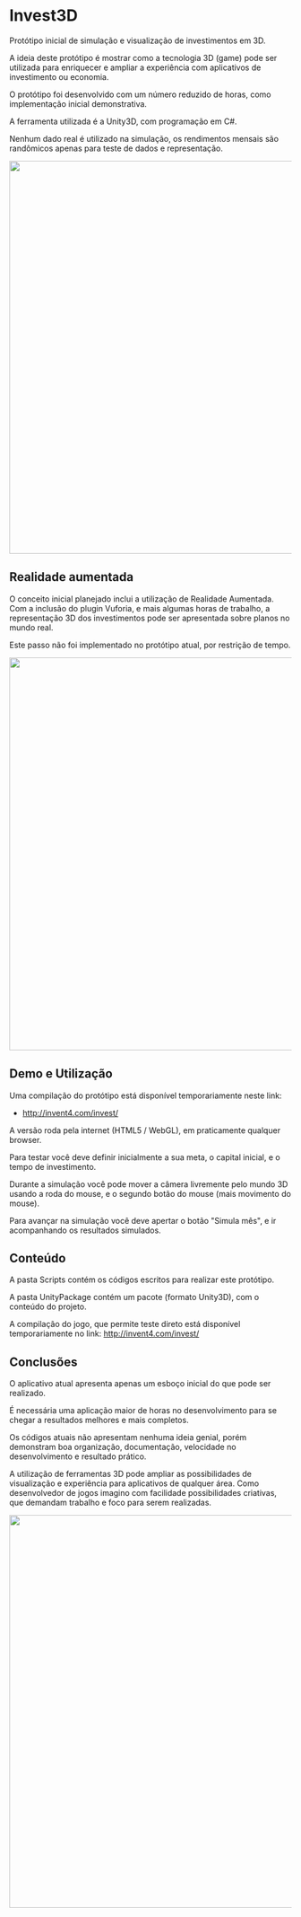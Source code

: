 # Invest3D
Protótipo inicial de simulação e visualização de investimentos em 3D.

A ideia deste protótipo é mostrar como a tecnologia 3D (game) pode ser utilizada para enriquecer e ampliar a experiência com aplicativos de investimento ou economia.

O protótipo foi desenvolvido com um número reduzido de horas, como implementação inicial demonstrativa.

A ferramenta utilizada é a Unity3D, com programação em C#. 

Nenhum dado real é utilizado na simulação, os rendimentos mensais são randômicos apenas para teste de dados e representação. 

<img src="http://invent4.com/git/inv01.JPG" width="700">

## Realidade aumentada

O conceito inicial planejado inclui a utilização de Realidade Aumentada. Com a inclusão do plugin Vuforia, e mais algumas horas de trabalho, a representação 3D dos investimentos pode ser apresentada sobre planos no mundo real.

Este passo não foi implementado no protótipo atual, por restrição de tempo.

<img src="http://invent4.com/git/inv02.JPG" width="700">

## Demo e Utilização

Uma compilação do protótipo está disponível temporariamente neste link:

* <a href="http://invent4.com/invest/">http://invent4.com/invest/</a>

A versão roda pela internet (HTML5 / WebGL), em praticamente qualquer browser. 

Para testar você deve definir inicialmente a sua meta, o capital inicial, e o tempo de investimento. 

Durante a simulação você pode mover a câmera livremente pelo mundo 3D usando a roda do mouse, e o segundo botão do mouse (mais movimento do mouse). 

Para avançar na simulação você deve apertar o botão "Simula mês", e ir acompanhando os resultados simulados.

## Conteúdo

A pasta Scripts contém os códigos escritos para realizar este protótipo. 

A pasta UnityPackage contém um pacote (formato Unity3D), com o conteúdo do projeto.

A compilação do jogo, que permite teste direto está disponível temporariamente no link: <a href="http://invent4.com/invest/">http://invent4.com/invest/</a>

## Conclusões

O aplicativo atual apresenta apenas um esboço inicial do que pode ser realizado.

É necessária uma aplicação maior de horas no desenvolvimento para se chegar a resultados melhores e mais completos.

Os códigos atuais não apresentam nenhuma ideia genial, porém demonstram boa organização, documentação, velocidade no desenvolvimento e resultado prático. 

A utilização de ferramentas 3D pode ampliar as possibilidades de visualização e experiência para aplicativos de qualquer área. Como desenvolvedor de jogos imagino com facilidade possibilidades criativas, que demandam trabalho e foco para serem realizadas.

<img src="http://invent4.com/git/inv03.JPG" width="700">
 





